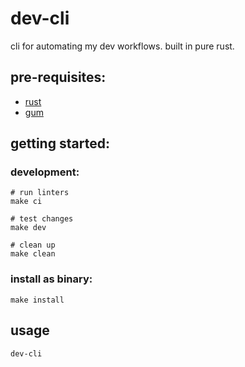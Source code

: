 # dev-cli

cli for automating my dev workflows. built in pure rust.

## pre-requisites:

- [rust](https://www.rust-lang.org/tools/install)
- [gum](https://github.com/charmbracelet/gum)

## getting started:

### development:

```shell
# run linters
make ci

# test changes
make dev

# clean up
make clean
```

### install as binary:

```shell
make install
```

## usage

```shell
dev-cli
```
